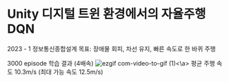 # Unity 디지털 트윈 환경에서의 자율주행 DQN
2023 - 1 정보통신종합설계
목표: 장애물 회피, 차선 유지, 빠른 속도로 한 바퀴 주행 

3000 episode 학습 결과 (4배속)
![ezgif com-video-to-gif (1)](https://github.com/dd-jero/Autonomous-driving-DQN-Deep-Q-Network-in-Unity-digital-twin-environment/assets/107921434/81b610aa-012a-4ddc-8270-60d290a572ba)<\a>
평균 주행 속도 10.3m/s (최대 가능 속도 12.5m/s)
